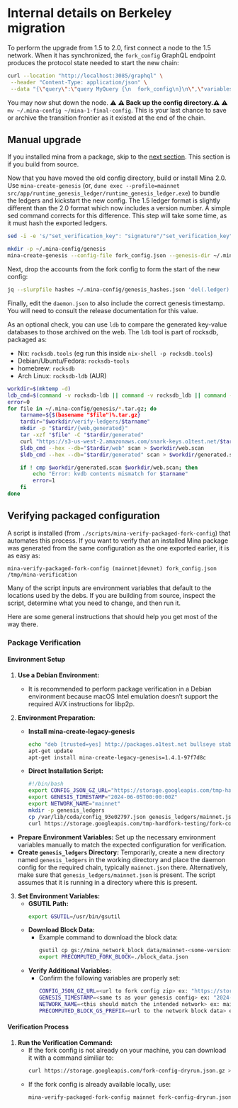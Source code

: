 # Internal details on Berkeley migration

To perform the upgrade from 1.5 to 2.0, first connect a node to the 1.5 network.
When it has synchronized, the `fork_config` GraphQL endpoint produces the protocol
state needed to start the new chain:

```sh
curl --location "http://localhost:3085/graphql" \
 --header "Content-Type: application/json" \
 --data "{\"query\":\"query MyQuery {\n  fork_config\n}\n\",\"variables\":{}}" | jq '.data.fork_config' > fork_config.json
 ```

 You may now shut down the node. ⚠️ **⚠️ Back up the config directory.⚠️** ⚠️ `mv ~/.mina-config ~/mina-1-final-config`. This is your last chance to save or archive the transition frontier as it existed at the end of the chain.

## Manual upgrade

If you installed mina from a package, skip to the [next section](#verifying-packaged-configuration). This section is if you build from source.

 Now that you have moved the old config directory, build or install Mina 2.0. Use `mina-create-genesis` (or, `dune exec --profile=mainnet src/app/runtime_genesis_ledger/runtime_genesis_ledger.exe`) to bundle the ledgers and kickstart the new config. The 1.5 ledger format is slightly different than the 2.0 format which now includes a version number. A simple sed command corrects for this difference. This step will take some time, as it must hash the exported ledgers.


```sh
sed -i -e 's/"set_verification_key": "signature"/"set_verification_key": {"auth": "signature", "txn_version": "1"}/' fork_config.json

mkdir -p ~/.mina-config/genesis
mina-create-genesis --config-file fork_config.json --genesis-dir ~/.mina-config/genesis --hash-output-file ~/.mina-config/genesis_hashes.json
```

Next, drop the accounts from the fork config to form the start of the new config:

```sh
jq --slurpfile hashes ~/.mina-config/genesis_hashes.json 'del(.ledger) | del(.epoch_data.staking.accounts) | del(.epoch_data.next.accounts) * $hashes[0]' fork_config.json > ~/.mina-config/daemon.json
```

Finally, edit the `daemon.json` to also include the correct genesis timestamp. You will need to consult the release documentation for this value.

As an optional check, you can use `ldb` to compare the generated key-value databases to those archived on the web. The `ldb` tool is part of rocksdb, packaged as:

- Nix: `rocksdb.tools` (eg run this inside `nix-shell -p rocksdb.tools`)
- Debian/Ubuntu/Fedora: `rocksdb-tools`
- homebrew: `rocksdb`
- Arch Linux: `rocksdb-ldb` (AUR)

```sh
workdir=$(mktemp -d)
ldb_cmd=$(command -v rocksdb-ldb || command -v rocksdb_ldb || command -v ldb)
error=0
for file in ~/.mina-config/genesis/*.tar.gz; do
    tarname=${$(basename "$file")%.tar.gz}
    tardir="$workdir/verify-ledgers/$tarname"
    mkdir -p "$tardir/{web,generated}"
    tar -xzf "$file" -C "$tardir/generated"
    curl "https://s3-us-west-2.amazonaws.com/snark-keys.o1test.net/$tarname.tar.gz" | tar -xz -C "$tardir/web"
    $ldb_cmd --hex --db="$tardir/web" scan > $workdir/web.scan
    $ldb_cmd --hex --db="$tardir/generated" scan > $workdir/generated.scan

    if ! cmp $workdir/generated.scan $workdir/web.scan; then
        echo "Error: kvdb contents mismatch for $tarname"
        error=1
    fi
done
```

## Verifying packaged configuration


A script is installed (from `./scripts/mina-verify-packaged-fork-config`) that automates this process. If you want to verify that an installed Mina package was generated from the same configuration as the one exported earlier, it is as easy as:

```
mina-verify-packaged-fork-config (mainnet|devnet) fork_config.json /tmp/mina-verification
```

Many of the script inputs are environment variables that default to the locations used by the debs. If you are building from source, inspect the script, determine what you need to change, and then run it.

Here are some general instructions that should help you get most of the way there.

### Package Verification

#### Environment Setup
1. **Use a Debian Environment:** 
    - It is recommended to perform package verification in a Debian environment because macOS Intel emulation doesn’t support the required AVX instructions for libp2p.

2. **Environment Preparation:**
    - **Install mina-create-legacy-genesis**
      ```bash
      echo "deb [trusted=yes] http://packages.o1test.net bullseye stable" > /etc/apt/sources.list.d/o1.list
      apt-get update
      apt-get install mina-create-legacy-genesis=1.4.1-97f7d8c

    - **Direct Installation Script:**
        ``` bash
        #!/bin/bash
        export CONFIG_JSON_GZ_URL="https://storage.googleapis.com/tmp-hardfork-testing/fork-config-3NLRTfY4kZyJtvaP4dFenDcxfoMfT3uEpkWS913KkeXLtziyVd15.json.gz"
        export GENESIS_TIMESTAMP="2024-06-05T00:00:00Z"
        export NETWORK_NAME="mainnet"
        mkdir -p genesis_ledgers
        cp /var/lib/coda/config_93e02797.json genesis_ledgers/mainnet.json
        curl https://storage.googleapis.com/tmp-hardfork-testing/fork-config-3NLRTfY4kZyJtvaP4dFenDcxfoMfT3uEpkWS913KkeXLtziyVd15.json.gz > config.json.gz && gunzip config.json.gz && mina-verify-packaged-fork-config mainnet config.json ./workdir/verification 
        ```

- **Prepare Environment Variables:** Set up the necessary environment variables manually to match the expected configuration for verification.
- **Create `genesis_ledgers` Directory:** Temporarily, create a new directory named `genesis_ledgers` in the working directory and place the daemon config for the required chain, typically `mainnet.json` there. Alternatively, make sure that `genesis_ledgers/mainnet.json` is present. The script assumes that it is running in a directory where this is present.


3. **Set Environment Variables:**
    - **GSUTIL Path:**
        ```bash
        export GSUTIL=/usr/bin/gsutil
        ```
    - **Download Block Data:**
        - Example command to download the block data:
            ```bash
            gsutil cp gs://mina_network_block_data/mainnet-<some-version>.json ./block_data.json
            export PRECOMPUTED_FORK_BLOCK=./block_data.json
            ```
    - **Verify Additional Variables:**
        - Confirm the following variables are properly set:
            ```bash
            CONFIG_JSON_GZ_URL=<url to fork config zip> ex: "https://storage.googleapis.com/fork-config-dryrun.json.gz"
            GENESIS_TIMESTAMP=<same ts as your genesis config> ex: "2024-05-03T00:00:00Z"
            NETWORK_NAME=<this should match the intended network> ex: mainnet
            PRECOMPUTED_BLOCK_GS_PREFIX=<url to the network block data> ex: "gs://mina_network_block_data/mainnet"
            ```

#### Verification Process
1. **Run the Verification Command:**
    - If the fork config is not already on your machine, you can download it with a command similiar to:
        ```bash
        curl https://storage.googleapis.com/fork-config-dryrun.json.gz > config.json.gz && gunzip config.json.gz && mina-verify-packaged-fork-config mainnet config.json /workdir/verification gs://mina_network_block_data/mainnet-pre-hf-dry-run-2
        ```
    - If the fork config is already available locally, use:
        ```bash
        mina-verify-packaged-fork-config mainnet fork-config-dryrun.json /tmp/mina-verification
        ```
